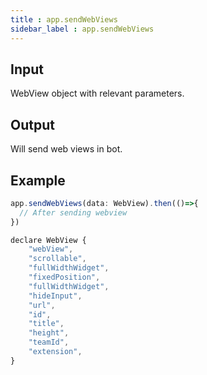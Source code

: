 ```yaml
---
title : app.sendWebViews
sidebar_label : app.sendWebViews
---
```

## Input 
WebView object with relevant parameters.

## Output
Will send web views in bot.

## Example

```js
app.sendWebViews(data: WebView).then(()=>{
  // After sending webview
})

declare WebView {
	"webView",
	"scrollable",
	"fullWidthWidget",
	"fixedPosition",
	"fullWidthWidget",
	"hideInput",
	"url",
	"id",
	"title",
	"height",
	"teamId",
	"extension",
}
```